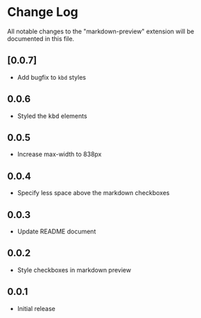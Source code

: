 <!-- markdownlint-disable no-inline-html -->
# Change Log

All notable changes to the "markdown-preview" extension will be documented in this file.

## [0.0.7]

- Add bugfix to `kbd` styles

## 0.0.6

- Styled the <kbd>kbd</kbd> elements

## 0.0.5

- Increase max-width to 838px

## 0.0.4

- Specify less space above the markdown checkboxes

## 0.0.3

- Update README document

## 0.0.2

- Style checkboxes in markdown preview

## 0.0.1

- Initial release
